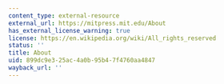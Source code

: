 ```yaml
---
content_type: external-resource
external_url: https://mitpress.mit.edu/About
has_external_license_warning: true
license: https://en.wikipedia.org/wiki/All_rights_reserved
status: ''
title: About
uid: 899dc9e3-25ac-4a0b-95b4-7f4760aa4847
wayback_url: ''
---
```

